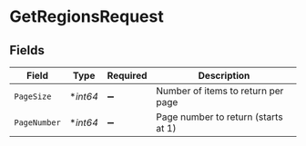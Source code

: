 # GetRegionsRequest


## Fields

| Field                               | Type                                | Required                            | Description                         |
| ----------------------------------- | ----------------------------------- | ----------------------------------- | ----------------------------------- |
| `PageSize`                          | **int64*                            | :heavy_minus_sign:                  | Number of items to return per page  |
| `PageNumber`                        | **int64*                            | :heavy_minus_sign:                  | Page number to return (starts at 1) |
